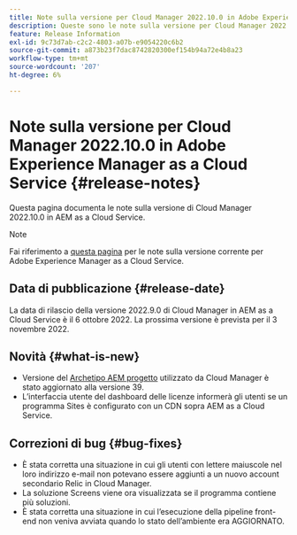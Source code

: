 ```yaml
---
title: Note sulla versione per Cloud Manager 2022.10.0 in Adobe Experience Manager as a Cloud Service
description: Queste sono le note sulla versione per Cloud Manager 2022.10.0 in AEM as a Cloud Service.
feature: Release Information
exl-id: 9c73d7ab-c2c2-4803-a07b-e9054220c6b2
source-git-commit: a873b23f7dac8742820300ef154b94a72e4b8a23
workflow-type: tm+mt
source-wordcount: '207'
ht-degree: 6%

---
```



# Note sulla versione per Cloud Manager 2022.10.0 in Adobe Experience Manager as a Cloud Service {#release-notes}

Questa pagina documenta le note sulla versione di Cloud Manager 2022.10.0 in AEM as a Cloud Service.

>[!NOTE]
>
>Fai riferimento a [questa pagina](/help/release-notes/release-notes-cloud/release-notes-current.md) per le note sulla versione corrente per Adobe Experience Manager as a Cloud Service.

## Data di pubblicazione {#release-date}

La data di rilascio della versione 2022.9.0 di Cloud Manager in AEM as a Cloud Service è il 6 ottobre 2022. La prossima versione è prevista per il 3 novembre 2022.

## Novità {#what-is-new}

* Versione del [Archetipo AEM progetto](https://experienceleague.adobe.com/docs/experience-manager-core-components/using/developing/archetype/overview.html?lang=it) utilizzato da Cloud Manager è stato aggiornato alla versione 39.
* L’interfaccia utente del dashboard delle licenze informerà gli utenti se un programma Sites è configurato con un CDN sopra AEM as a Cloud Service.

## Correzioni di bug {#bug-fixes}

* È stata corretta una situazione in cui gli utenti con lettere maiuscole nel loro indirizzo e-mail non potevano essere aggiunti a un nuovo account secondario Relic in Cloud Manager.
* La soluzione Screens viene ora visualizzata se il programma contiene più soluzioni.
* È stata corretta una situazione in cui l’esecuzione della pipeline front-end non veniva avviata quando lo stato dell’ambiente era AGGIORNATO.
